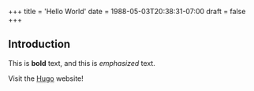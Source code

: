 +++
title = 'Hello World'
date = 1988-05-03T20:38:31-07:00
draft = false
+++

## Introduction

This is **bold** text, and this is *emphasized* text.

Visit the [Hugo](https://gohugo.io) website!